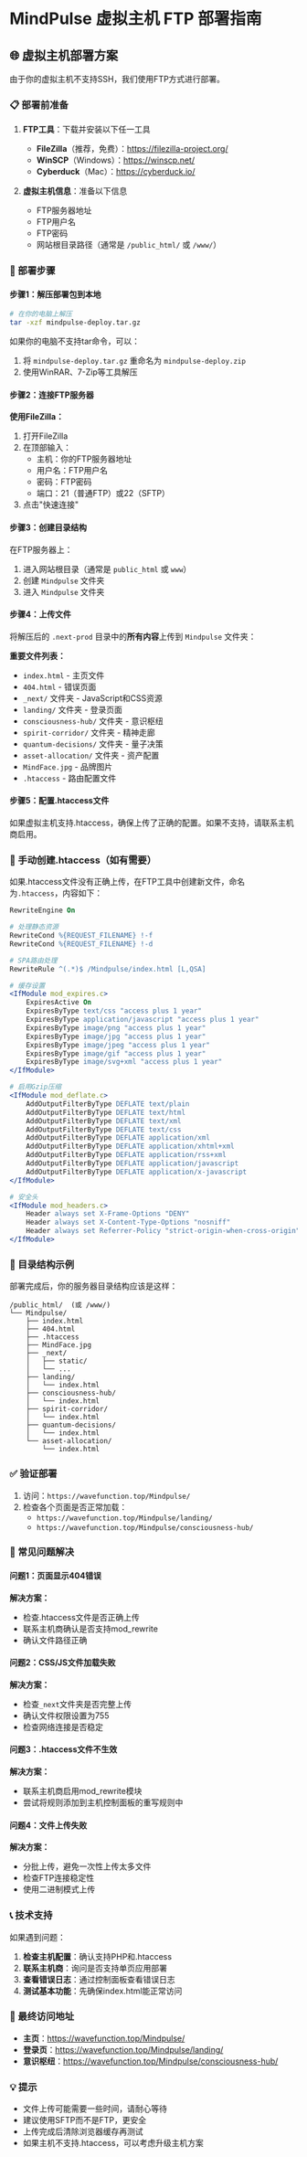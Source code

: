 # MindPulse 虚拟主机 FTP 部署指南

## 🌐 虚拟主机部署方案

由于你的虚拟主机不支持SSH，我们使用FTP方式进行部署。

### 📋 部署前准备

1. **FTP工具**：下载并安装以下任一工具
   - **FileZilla**（推荐，免费）：https://filezilla-project.org/
   - **WinSCP**（Windows）：https://winscp.net/
   - **Cyberduck**（Mac）：https://cyberduck.io/

2. **虚拟主机信息**：准备以下信息
   - FTP服务器地址
   - FTP用户名
   - FTP密码
   - 网站根目录路径（通常是 `/public_html/` 或 `/www/`）

### 🚀 部署步骤

#### 步骤1：解压部署包到本地

```bash
# 在你的电脑上解压
tar -xzf mindpulse-deploy.tar.gz
```

如果你的电脑不支持tar命令，可以：
1. 将 `mindpulse-deploy.tar.gz` 重命名为 `mindpulse-deploy.zip`
2. 使用WinRAR、7-Zip等工具解压

#### 步骤2：连接FTP服务器

**使用FileZilla：**
1. 打开FileZilla
2. 在顶部输入：
   - 主机：你的FTP服务器地址
   - 用户名：FTP用户名
   - 密码：FTP密码
   - 端口：21（普通FTP）或22（SFTP）
3. 点击"快速连接"

#### 步骤3：创建目录结构

在FTP服务器上：
1. 进入网站根目录（通常是 `public_html` 或 `www`）
2. 创建 `Mindpulse` 文件夹
3. 进入 `Mindpulse` 文件夹

#### 步骤4：上传文件

将解压后的 `.next-prod` 目录中的**所有内容**上传到 `Mindpulse` 文件夹：

**重要文件列表：**
- `index.html` - 主页文件
- `404.html` - 错误页面
- `_next/` 文件夹 - JavaScript和CSS资源
- `landing/` 文件夹 - 登录页面
- `consciousness-hub/` 文件夹 - 意识枢纽
- `spirit-corridor/` 文件夹 - 精神走廊
- `quantum-decisions/` 文件夹 - 量子决策
- `asset-allocation/` 文件夹 - 资产配置
- `MindFace.jpg` - 品牌图片
- `.htaccess` - 路由配置文件

#### 步骤5：配置.htaccess文件

如果虚拟主机支持.htaccess，确保上传了正确的配置。如果不支持，请联系主机商启用。

### 🔧 手动创建.htaccess（如有需要）

如果.htaccess文件没有正确上传，在FTP工具中创建新文件，命名为`.htaccess`，内容如下：

```apache
RewriteEngine On

# 处理静态资源
RewriteCond %{REQUEST_FILENAME} !-f
RewriteCond %{REQUEST_FILENAME} !-d

# SPA路由处理
RewriteRule ^(.*)$ /Mindpulse/index.html [L,QSA]

# 缓存设置
<IfModule mod_expires.c>
    ExpiresActive On
    ExpiresByType text/css "access plus 1 year"
    ExpiresByType application/javascript "access plus 1 year"
    ExpiresByType image/png "access plus 1 year"
    ExpiresByType image/jpg "access plus 1 year"
    ExpiresByType image/jpeg "access plus 1 year"
    ExpiresByType image/gif "access plus 1 year"
    ExpiresByType image/svg+xml "access plus 1 year"
</IfModule>

# 启用Gzip压缩
<IfModule mod_deflate.c>
    AddOutputFilterByType DEFLATE text/plain
    AddOutputFilterByType DEFLATE text/html
    AddOutputFilterByType DEFLATE text/xml
    AddOutputFilterByType DEFLATE text/css
    AddOutputFilterByType DEFLATE application/xml
    AddOutputFilterByType DEFLATE application/xhtml+xml
    AddOutputFilterByType DEFLATE application/rss+xml
    AddOutputFilterByType DEFLATE application/javascript
    AddOutputFilterByType DEFLATE application/x-javascript
</IfModule>

# 安全头
<IfModule mod_headers.c>
    Header always set X-Frame-Options "DENY"
    Header always set X-Content-Type-Options "nosniff"
    Header always set Referrer-Policy "strict-origin-when-cross-origin"
</IfModule>
```

### 📁 目录结构示例

部署完成后，你的服务器目录结构应该是这样：

```
/public_html/  (或 /www/)
└── Mindpulse/
    ├── index.html
    ├── 404.html
    ├── .htaccess
    ├── MindFace.jpg
    ├── _next/
    │   ├── static/
    │   └── ...
    ├── landing/
    │   └── index.html
    ├── consciousness-hub/
    │   └── index.html
    ├── spirit-corridor/
    │   └── index.html
    ├── quantum-decisions/
    │   └── index.html
    └── asset-allocation/
        └── index.html
```

### ✅ 验证部署

1. 访问：`https://wavefunction.top/Mindpulse/`
2. 检查各个页面是否正常加载：
   - `https://wavefunction.top/Mindpulse/landing/`
   - `https://wavefunction.top/Mindpulse/consciousness-hub/`

### 🚨 常见问题解决

#### 问题1：页面显示404错误
**解决方案：**
- 检查.htaccess文件是否正确上传
- 联系主机商确认是否支持mod_rewrite
- 确认文件路径正确

#### 问题2：CSS/JS文件加载失败
**解决方案：**
- 检查`_next`文件夹是否完整上传
- 确认文件权限设置为755
- 检查网络连接是否稳定

#### 问题3：.htaccess文件不生效
**解决方案：**
- 联系主机商启用mod_rewrite模块
- 尝试将规则添加到主机控制面板的重写规则中

#### 问题4：文件上传失败
**解决方案：**
- 分批上传，避免一次性上传太多文件
- 检查FTP连接稳定性
- 使用二进制模式上传

### 📞 技术支持

如果遇到问题：
1. **检查主机配置**：确认支持PHP和.htaccess
2. **联系主机商**：询问是否支持单页应用部署
3. **查看错误日志**：通过控制面板查看错误日志
4. **测试基本功能**：先确保index.html能正常访问

### 🎯 最终访问地址

- **主页**：https://wavefunction.top/Mindpulse/
- **登录页**：https://wavefunction.top/Mindpulse/landing/
- **意识枢纽**：https://wavefunction.top/Mindpulse/consciousness-hub/

### 💡 提示

- 文件上传可能需要一些时间，请耐心等待
- 建议使用SFTP而不是FTP，更安全
- 上传完成后清除浏览器缓存再测试
- 如果主机不支持.htaccess，可以考虑升级主机方案 